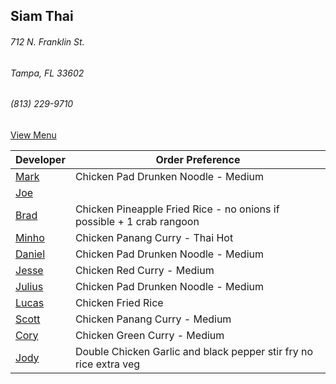 ## Siam Thai
###### 712 N. Franklin St.
###### Tampa, FL 33602
###### (813) 229-9710

[View Menu](http://www.si-am-thairestaurant.com/lunch-menu/)



Developer                                           | Order Preference
----------------------------------------------------|---------------------
[Mark](http://github.com/mark-smithtb)              | Chicken Pad Drunken Noodle - Medium
[Joe](https://github.com/Montchat)                  | 
[Brad](https://github.com/bradreed)                 | Chicken Pineapple Fried Rice - no onions if possible + 1 crab rangoon
[Minho](https://github.com/minhochoi)               | Chicken Panang Curry - Thai Hot
[Daniel](https://github.come/dtartaglia)            | Chicken Pad Drunken Noodle - Medium
[Jesse](https://github.com/jessecurry)              | Chicken Red Curry - Medium
[Julius](https://github.com/)                       | Chicken Pad Drunken Noodle - Medium
[Lucas](https://github.com/)                        | Chicken Fried Rice
[Scott](https://github.com/)                        | Chicken Panang Curry - Medium
[Cory](https://github.com/khaladin)                 | Chicken Green Curry - Medium
[Jody]()                                            | Double Chicken Garlic and black pepper stir fry no rice extra veg
